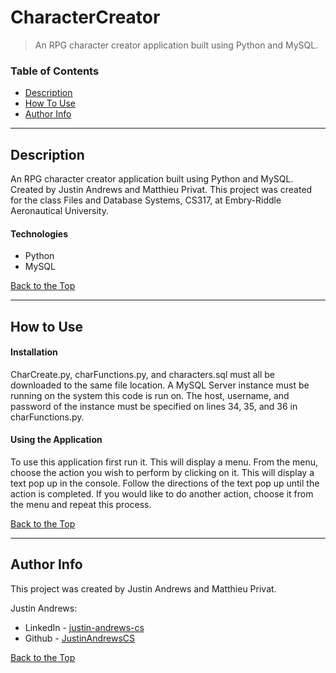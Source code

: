 # CharacterCreator

> An RPG character creator application built using Python and MySQL.

### Table of Contents

- [Description](#description)
- [How To Use](#how-to-use)
- [Author Info](#author-info)

---

## Description

An RPG character creator application built using Python and MySQL. Created by Justin Andrews and Matthieu Privat.
This project was created for the class Files and Database Systems, CS317, at Embry-Riddle Aeronautical University.

#### Technologies
- Python
- MySQL

[Back to the Top](#CharacterCreator)

---

## How to Use

#### Installation

CharCreate.py, charFunctions.py, and characters.sql must all be downloaded to the same file location.
A MySQL Server instance must be running on the system this code is run on.
The host, username, and password of the instance must be specified on lines 34, 35, and 36 in charFunctions.py.

#### Using the Application

To use this application first run it. This will display a menu. From the menu, choose the action you wish to perform by clicking on it.
This will display a text pop up in the console. Follow the directions of the text pop up until the action is completed.
If you would like to do another action, choose it from the menu and repeat this process.

[Back to the Top](#CharacterCreator)

---

## Author Info

This project was created by Justin Andrews and Matthieu Privat.

Justin Andrews:
- LinkedIn - [justin-andrews-cs](https://www.linkedin.com/in/justin-andrews-cs/)
- Github - [JustinAndrewsCS](https://github.com/JustinAndrewsCS)

[Back to the Top](#CharacterCreator)
